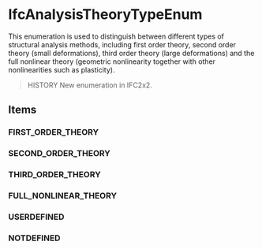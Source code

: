 # IfcAnalysisTheoryTypeEnum

This enumeration is used to distinguish between different types of structural analysis methods, including first order theory, second order theory (small deformations), third order theory (large deformations) and the full nonlinear theory (geometric nonlinearity together with other nonlinearities such as plasticity).

> HISTORY  New enumeration in IFC2x2.

## Items

### FIRST_ORDER_THEORY


### SECOND_ORDER_THEORY


### THIRD_ORDER_THEORY


### FULL_NONLINEAR_THEORY


### USERDEFINED


### NOTDEFINED

